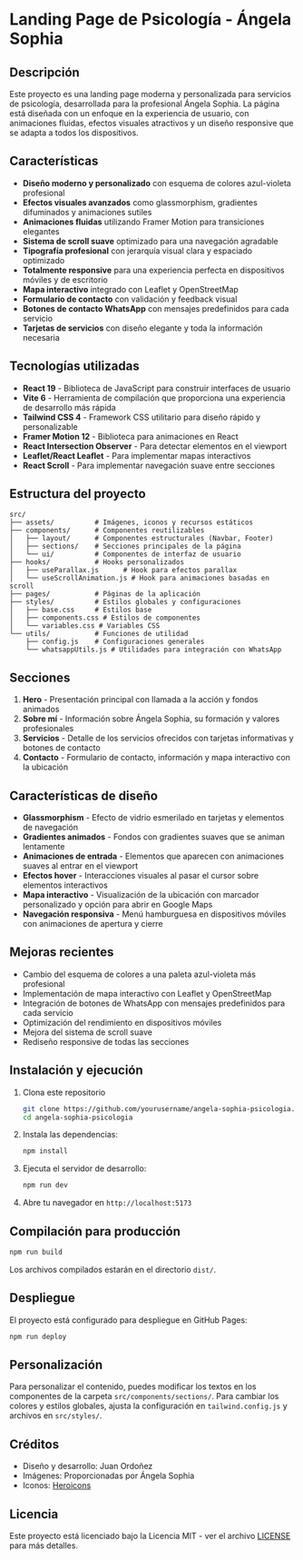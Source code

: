 # Landing Page de Psicología - Ángela Sophia

## Descripción

Este proyecto es una landing page moderna y personalizada para servicios de psicología, desarrollada para la profesional Ángela Sophia. La página está diseñada con un enfoque en la experiencia de usuario, con animaciones fluidas, efectos visuales atractivos y un diseño responsive que se adapta a todos los dispositivos.


## Características

- **Diseño moderno y personalizado** con esquema de colores azul-violeta profesional
- **Efectos visuales avanzados** como glassmorphism, gradientes difuminados y animaciones sutiles
- **Animaciones fluidas** utilizando Framer Motion para transiciones elegantes
- **Sistema de scroll suave** optimizado para una navegación agradable
- **Tipografía profesional** con jerarquía visual clara y espaciado optimizado
- **Totalmente responsive** para una experiencia perfecta en dispositivos móviles y de escritorio
- **Mapa interactivo** integrado con Leaflet y OpenStreetMap
- **Formulario de contacto** con validación y feedback visual
- **Botones de contacto WhatsApp** con mensajes predefinidos para cada servicio
- **Tarjetas de servicios** con diseño elegante y toda la información necesaria

## Tecnologías utilizadas

- **React 19** - Biblioteca de JavaScript para construir interfaces de usuario
- **Vite 6** - Herramienta de compilación que proporciona una experiencia de desarrollo más rápida
- **Tailwind CSS 4** - Framework CSS utilitario para diseño rápido y personalizable
- **Framer Motion 12** - Biblioteca para animaciones en React
- **React Intersection Observer** - Para detectar elementos en el viewport
- **Leaflet/React Leaflet** - Para implementar mapas interactivos
- **React Scroll** - Para implementar navegación suave entre secciones

## Estructura del proyecto

```
src/
├── assets/          # Imágenes, iconos y recursos estáticos
├── components/      # Componentes reutilizables
│   ├── layout/      # Componentes estructurales (Navbar, Footer)
│   ├── sections/    # Secciones principales de la página
│   └── ui/          # Componentes de interfaz de usuario
├── hooks/           # Hooks personalizados
│   ├── useParallax.js      # Hook para efectos parallax
│   └── useScrollAnimation.js # Hook para animaciones basadas en scroll
├── pages/           # Páginas de la aplicación
├── styles/          # Estilos globales y configuraciones
│   ├── base.css     # Estilos base
│   ├── components.css # Estilos de componentes
│   └── variables.css # Variables CSS
└── utils/           # Funciones de utilidad
    ├── config.js    # Configuraciones generales
    └── whatsappUtils.js # Utilidades para integración con WhatsApp
```

## Secciones

1. **Hero** - Presentación principal con llamada a la acción y fondos animados
2. **Sobre mí** - Información sobre Ángela Sophia, su formación y valores profesionales
3. **Servicios** - Detalle de los servicios ofrecidos con tarjetas informativas y botones de contacto
4. **Contacto** - Formulario de contacto, información y mapa interactivo con la ubicación

## Características de diseño

- **Glassmorphism** - Efecto de vidrio esmerilado en tarjetas y elementos de navegación
- **Gradientes animados** - Fondos con gradientes suaves que se animan lentamente
- **Animaciones de entrada** - Elementos que aparecen con animaciones suaves al entrar en el viewport
- **Efectos hover** - Interacciones visuales al pasar el cursor sobre elementos interactivos
- **Mapa interactivo** - Visualización de la ubicación con marcador personalizado y opción para abrir en Google Maps
- **Navegación responsiva** - Menú hamburguesa en dispositivos móviles con animaciones de apertura y cierre

## Mejoras recientes

- Cambio del esquema de colores a una paleta azul-violeta más profesional
- Implementación de mapa interactivo con Leaflet y OpenStreetMap
- Integración de botones de WhatsApp con mensajes predefinidos para cada servicio
- Optimización del rendimiento en dispositivos móviles
- Mejora del sistema de scroll suave
- Rediseño responsive de todas las secciones

## Instalación y ejecución

1. Clona este repositorio
   ```bash
   git clone https://github.com/yourusername/angela-sophia-psicologia.git
   cd angela-sophia-psicologia
   ```

2. Instala las dependencias:
   ```bash
   npm install
   ```

3. Ejecuta el servidor de desarrollo:
   ```bash
   npm run dev
   ```

4. Abre tu navegador en `http://localhost:5173`

## Compilación para producción

```bash
npm run build
```

Los archivos compilados estarán en el directorio `dist/`.

## Despliegue

El proyecto está configurado para despliegue en GitHub Pages:

```bash
npm run deploy
```

## Personalización

Para personalizar el contenido, puedes modificar los textos en los componentes de la carpeta `src/components/sections/`. Para cambiar los colores y estilos globales, ajusta la configuración en `tailwind.config.js` y archivos en `src/styles/`.

## Créditos

- Diseño y desarrollo: Juan Ordoñez
- Imágenes: Proporcionadas por Ángela Sophia
- Iconos: [Heroicons](https://heroicons.com/)

## Licencia

Este proyecto está licenciado bajo la Licencia MIT - ver el archivo [LICENSE](LICENSE) para más detalles.
